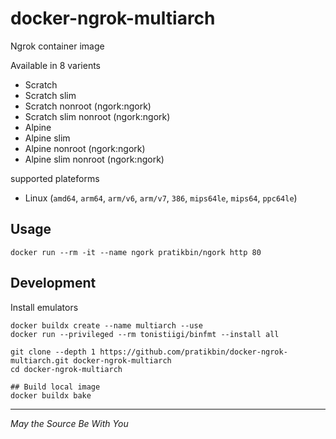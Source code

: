 # docker-ngrok-multiarch

Ngrok container image

Available in 8 varients
  - Scratch
  - Scratch slim
  - Scratch nonroot (ngork:ngork)
  - Scratch slim nonroot (ngork:ngork)
  - Alpine
  - Alpine slim
  - Alpine nonroot (ngork:ngork)
  - Alpine slim nonroot (ngork:ngork)

supported plateforms
  - Linux (`amd64`, `arm64`, `arm/v6`, `arm/v7`, `386`, `mips64le`, `mips64`, `ppc64le`)

## Usage

```shell
docker run --rm -it --name ngork pratikbin/ngork http 80
```

## Development

Install emulators

```shell
docker buildx create --name multiarch --use
docker run --privileged --rm tonistiigi/binfmt --install all
```

```shell
git clone --depth 1 https://github.com/pratikbin/docker-ngrok-multiarch.git docker-ngrok-multiarch
cd docker-ngrok-multiarch

## Build local image
docker buildx bake
```

---

*May the Source Be With You*
